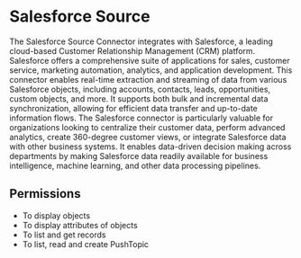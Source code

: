 # Salesforce Source

The Salesforce Source Connector integrates with Salesforce, a leading cloud-based Customer Relationship Management (CRM) platform. Salesforce offers a comprehensive suite of applications for sales, customer service, marketing automation, analytics, and application development. This connector enables real-time extraction and streaming of data from various Salesforce objects, including accounts, contacts, leads, opportunities, custom objects, and more. It supports both bulk and incremental data synchronization, allowing for efficient data transfer and up-to-date information flows. The Salesforce connector is particularly valuable for organizations looking to centralize their customer data, perform advanced analytics, create 360-degree customer views, or integrate Salesforce data with other business systems. It enables data-driven decision making across departments by making Salesforce data readily available for business intelligence, machine learning, and other data processing pipelines.

## Permissions

- To display objects
- To display attributes of objects
- To list and get records
- To list, read and create PushTopic
